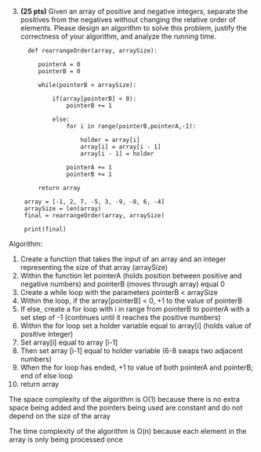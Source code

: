 3. **(25 pts)** Given an array of positive and negative integers, separate the positives from the negatives without changing the relative order of elements. Please design an algorithm to solve this problem, justify the correctness of your algorithm, and analyze the running time.

         def rearrangeOrder(array, arraySize):
            
            pointerA = 0
            pointerB = 0
            
            while(pointerB < arraySize):
                
                if(array[pointerB] < 0): 
                    pointerB += 1
                    
                else: 
                    for i in range(pointerB,pointerA,-1):
                        
                        holder = array[i] 
                        array[i] = array[i - 1] 
                        array[i - 1] = holder
                        
                    pointerA += 1
                    pointerB += 1
                    
            return array
        
        array = [-1, 2, 7, -5, 3, -9, -8, 6, -4]
        arraySize = len(array)
        final = rearrangeOrder(array, arraySize)
        
        print(final)
Algorithm:
1) Create a function that takes the input of an array and an integer representing the size of that array (arraySize)
2) Within the function let pointerA (holds position between positive and negative numbers) and pointerB (moves through array) equal 0
3) Create a while loop with the parameters pointerB < arraySize
4) Within the loop, if the array[pointerB] < 0, +1 to the value of pointerB
5) If else, create a for loop with i in range from pointerB to pointerA with a set step of -1  (continues until it reaches the positive numbers)
6) Within the for loop set a holder variable equal to array[i] (holds value of positive integer)
7) Set array[i] equal to array [i-1]                                
8) Then set array [i-1] equal to holder variable (6-8 swaps two adjacent numbers)
10) When the for loop has ended, +1 to value of both pointerA and pointerB; end of else loop
11) return array

The space complexity of the algorithm is O(1) because there is no extra space being added and the pointers being used are constant and do not depend on the size of the array

The time complexity of the algorithm is O(n) because each element in the array is only being processed once
